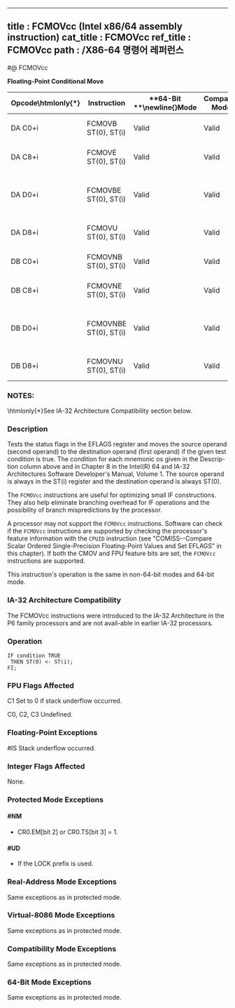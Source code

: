 ----------------------------
title : FCMOVcc (Intel x86/64 assembly instruction)
cat_title : FCMOVcc
ref_title : FCMOVcc
path : /X86-64 명령어 레퍼런스
----------------------------
#@ FCMOVcc

**Floating-Point Conditional Move**

|**Opcode\htmlonly{*}**|**Instruction**|**64-Bit **\newline{}**Mode**|**Compat/**\newline{}**Leg Mode\htmlonly{*}**|**Description**|
|----------------------|---------------|-----------------------------|---------------------------------------------|---------------|
|DA C0+i|FCMOVB ST(0), ST(i)|Valid|Valid|Move if below (CF=1).|
|DA C8+i|FCMOVE ST(0), ST(i)|Valid|Valid|Move if equal (ZF=1).|
|DA D0+i|FCMOVBE ST(0), ST(i)|Valid|Valid|Move if below or equal (CF=1 or ZF=1).|
|DA D8+i|FCMOVU ST(0), ST(i)|Valid|Valid|Move if unordered (PF=1).|
|DB C0+i|FCMOVNB ST(0), ST(i)|Valid|Valid|Move if not below (CF=0).|
|DB C8+i|FCMOVNE ST(0), ST(i)|Valid|Valid|Move if not equal (ZF=0).|
|DB D0+i|FCMOVNBE ST(0), ST(i)|Valid|Valid|Move if not below or equal (CF=0 and ZF=0).|
|DB D8+i|FCMOVNU ST(0), ST(i)|Valid|Valid|Move if not unordered (PF=0).|
### NOTES:


\htmlonly{*}See IA-32 Architecture Compatibility section below.

### Description


Tests the status flags in the EFLAGS register and moves the source operand (second operand) to the destination operand (first operand) if the given test condition is true. The condition for each mnemonic os given in the Descrip-tion column above and in Chapter 8 in the Intel(R) 64 and IA-32 Architectures Software Developer's Manual, Volume 1. The source operand is always in the ST(i) register and the destination operand is always ST(0).

The `FCMOVcc` instructions are useful for optimizing small IF constructions. They also help eliminate branching overhead for IF operations and the possibility of branch mispredictions by the processor. 

A processor may not support the `FCMOVcc` instructions. Software can check if the `FCMOVcc` instructions are supported by checking the processor's feature information with the `CPUID` instruction (see "COMISS--Compare Scalar Ordered Single-Precision Floating-Point Values and Set EFLAGS" in this chapter). If both the CMOV and FPU feature bits are set, the `FCMOVcc` instructions are supported.

This instruction's operation is the same in non-64-bit modes and 64-bit mode.

### IA-32 Architecture Compatibility


The FCMOVcc instructions were introduced to the IA-32 Architecture in the P6 family processors and are not avail-able in earlier IA-32 processors.


### Operation

```info-verb
IF condition TRUE
 THEN ST(0) <- ST(i);
FI;
```
### FPU Flags Affected


C1 Set to 0 if stack underflow occurred.

C0, C2, C3  Undefined.

### Floating-Point Exceptions


#IS Stack underflow occurred.

### Integer Flags Affected


None.


### Protected Mode Exceptions

#### #NM
* CR0.EM[bit 2] or CR0.TS[bit 3] = 1.

#### #UD
* If the LOCK prefix is used.

### Real-Address Mode Exceptions



Same exceptions as in protected mode.


### Virtual-8086 Mode Exceptions



Same exceptions as in protected mode.


### Compatibility Mode Exceptions



Same exceptions as in protected mode.


### 64-Bit Mode Exceptions



Same exceptions as in protected mode.

